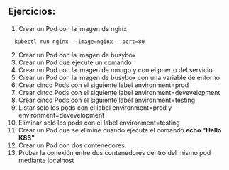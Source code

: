 ## Ejercicios:

1. Crear un Pod con la imagen de nginx
  ```
    kubectl run nginx --image=nginx --port=80
  ```
2. Crear un Pod con la imagen de busybox
3. Crear un Pod que ejecute un comando
4. Crear un Pod con la imagen de mongo y con el puerto del servicio
5. Crear un Pod con la imagen de busybox con una variable de entorno
6. Crear cinco Pods con el siguiente label environment=prod
7. Crear cinco Pods con el siguiente label environment=devevelopment
8. Crear cinco Pods con el siguiente label environment=testing
9. Listar solo los pods con el label environment=prod y environment=devevelopment
10. Eliminar solo los pods con el label environment=testing
11. Crear un Pod que se elimine cuando ejecute el comando **echo "Hello K8S"**
9. Crear un Pod con dos contenedores.
10. Probar la conexión entre dos contenedores dentro del mismo pod mediante localhost